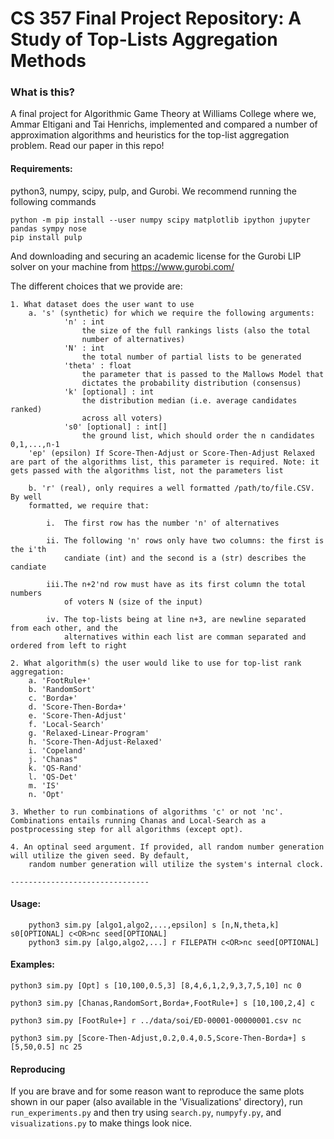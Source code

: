 # CS 357 Final Project Repository: A Study of Top-Lists Aggregation Methods

### What is this?
A final project for Algorithmic Game Theory at Williams College where we, Ammar Eltigani and Tai Henrichs, implemented and compared a number of approximation algorithms and heuristics for the top-list aggregation problem. Read our paper in this repo!
#### Requirements: 
python3, numpy, scipy, pulp, and Gurobi. We recommend running the following commands
	
	python -m pip install --user numpy scipy matplotlib ipython jupyter pandas sympy nose
	pip install pulp
And downloading and securing an academic license for the Gurobi LIP solver on your machine from https://www.gurobi.com/

The different choices that we provide are:

    1. What dataset does the user want to use
        a. 's' (synthetic) for which we require the following arguments:
                'n' : int 
                    the size of the full rankings lists (also the total
                    number of alternatives)
                'N' : int 
                    the total number of partial lists to be generated
                'theta' : float 
                    the parameter that is passed to the Mallows Model that 
                    dictates the probability distribution (consensus)
                'k' [optional] : int 
                    the distribution median (i.e. average candidates ranked)
                    across all voters)
                's0' [optional] : int[]
                    the ground list, which should order the n candidates 0,1,...,n-1
		'ep' (epsilon) If Score-Then-Adjust or Score-Then-Adjust Relaxed are part of the algorithms list, this parameter is required. Note: it gets passed with the algorithms list, not the parameters list

        b. 'r' (real), only requires a well formatted /path/to/file.CSV. By well
        formatted, we require that:

            i.  The first row has the number 'n' of alternatives

            ii. The following 'n' rows only have two columns: the first is the i'th 
                candiate (int) and the second is a (str) describes the candiate

            iii.The n+2'nd row must have as its first column the total numbers
                of voters N (size of the input)
            
            iv. The top-lists being at line n+3, are newline separated from each other, and the
                alternatives within each list are comman separated and ordered from left to right

    2. What algorithm(s) the user would like to use for top-list rank aggregation:
        a. 'FootRule+'
        b. 'RandomSort'
        c. 'Borda+'
        d. 'Score-Then-Borda+'
        e. 'Score-Then-Adjust'
        f. 'Local-Search'
        g. 'Relaxed-Linear-Program'
        h. 'Score-Then-Adjust-Relaxed'
        i. 'Copeland'
        j. 'Chanas"
        k. 'QS-Rand'
        l. 'QS-Det'
        m. 'IS'
        n. 'Opt'
        
	3. Whether to run combinations of algorithms 'c' or not 'nc'. Combinations entails running Chanas and Local-Search as a postprocessing step for all algorithms (except opt).
	
    4. An optinal seed argument. If provided, all random number generation will utilize the given seed. By default, 
        random number generation will utilize the system's internal clock. 

    -------------------------------

#### Usage: 

		python3 sim.py [algo1,algo2,...,epsilon] s [n,N,theta,k] s0[OPTIONAL] c<OR>nc seed[OPTIONAL]
		python3 sim.py [algo,algo2,...] r FILEPATH c<OR>nc seed[OPTIONAL]

#### Examples:

    python3 sim.py [Opt] s [10,100,0.5,3] [8,4,6,1,2,9,3,7,5,10] nc 0

    python3 sim.py [Chanas,RandomSort,Borda+,FootRule+] s [10,100,2,4] c

    python3 sim.py [FootRule+] r ../data/soi/ED-00001-00000001.csv nc

    python3 sim.py [Score-Then-Adjust,0.2,0.4,0.5,Score-Then-Borda+] s [5,50,0.5] nc 25
    
#### Reproducing
If you are brave and for some reason want to reproduce the same plots shown in our paper (also available in the 'Visualizations' directory), run <code>run_experiments.py</code> and then try using <code>search.py</code>, <code>numpyfy.py</code>, and <code>visualizations.py</code> to make things look nice.

